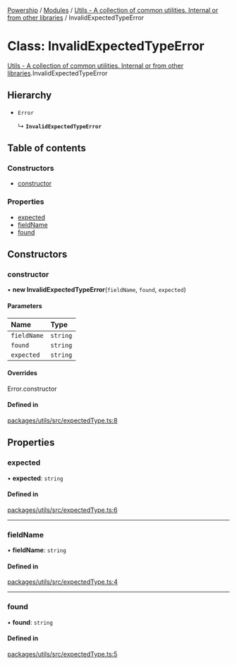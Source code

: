 [Powership](../README.md) / [Modules](../modules.md) / [Utils - A collection of common utilities. Internal or from other libraries](../modules/Utils___A_collection_of_common_utilities__Internal_or_from_other_libraries.md) / InvalidExpectedTypeError

# Class: InvalidExpectedTypeError

[Utils - A collection of common utilities. Internal or from other libraries](../modules/Utils___A_collection_of_common_utilities__Internal_or_from_other_libraries.md).InvalidExpectedTypeError

## Hierarchy

- `Error`

  ↳ **`InvalidExpectedTypeError`**

## Table of contents

### Constructors

- [constructor](Utils___A_collection_of_common_utilities__Internal_or_from_other_libraries.InvalidExpectedTypeError.md#constructor)

### Properties

- [expected](Utils___A_collection_of_common_utilities__Internal_or_from_other_libraries.InvalidExpectedTypeError.md#expected)
- [fieldName](Utils___A_collection_of_common_utilities__Internal_or_from_other_libraries.InvalidExpectedTypeError.md#fieldname)
- [found](Utils___A_collection_of_common_utilities__Internal_or_from_other_libraries.InvalidExpectedTypeError.md#found)

## Constructors

### constructor

• **new InvalidExpectedTypeError**(`fieldName`, `found`, `expected`)

#### Parameters

| Name | Type |
| :------ | :------ |
| `fieldName` | `string` |
| `found` | `string` |
| `expected` | `string` |

#### Overrides

Error.constructor

#### Defined in

[packages/utils/src/expectedType.ts:8](https://github.com/antoniopresto/powership/blob/2672a73/packages/utils/src/expectedType.ts#L8)

## Properties

### expected

• **expected**: `string`

#### Defined in

[packages/utils/src/expectedType.ts:6](https://github.com/antoniopresto/powership/blob/2672a73/packages/utils/src/expectedType.ts#L6)

___

### fieldName

• **fieldName**: `string`

#### Defined in

[packages/utils/src/expectedType.ts:4](https://github.com/antoniopresto/powership/blob/2672a73/packages/utils/src/expectedType.ts#L4)

___

### found

• **found**: `string`

#### Defined in

[packages/utils/src/expectedType.ts:5](https://github.com/antoniopresto/powership/blob/2672a73/packages/utils/src/expectedType.ts#L5)

